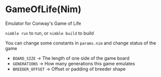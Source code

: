 # GameOfLife(Nim)
Emulator for Conway's Game of Life

`nimble run` to run, or `nimble build` to build<br>

You can change some constants in `params.nim` and change status of the game
 * `BOARD_SIZE` -> The length of one side of the game board
 * `GENERATIONS` -> How many generations this game emulates
 * `BREEDER_OFFSET` -> Offset or padding of breeder shape
